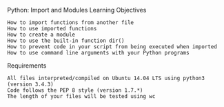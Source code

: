 Python: Import and Modules
Learning Objectives

    How to import functions from another file
    How to use imported functions
    How to create a module
    How to use the built-in function dir()
    How to prevent code in your script from being executed when imported
    How to use command line arguments with your Python programs

Requirements

    All files interpreted/compiled on Ubuntu 14.04 LTS using python3 (version 3.4.3)
    Code follows the PEP 8 style (version 1.7.*)
    The length of your files will be tested using wc
